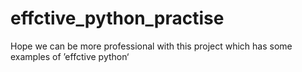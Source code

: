 # effctive_python_practise
Hope we can be more professional  with this project which has some examples of ’effctive python‘
